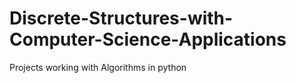 # Discrete-Structures-with-Computer-Science-Applications

Projects working with Algorithms in python
